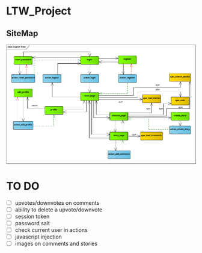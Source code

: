 # LTW_Project

## SiteMap
![SiteMap](sitemap.bmp)

# TO DO
- [ ] upvotes/downvotes on comments
- [ ] ability to delete a upvote/downvote
- [ ] session token
- [ ] password salt
- [ ] check current user in actions
- [ ] javascript injection
- [ ] images on comments and stories
